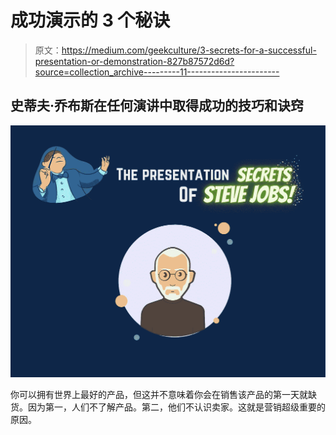 # 成功演示的 3 个秘诀

> 原文：<https://medium.com/geekculture/3-secrets-for-a-successful-presentation-or-demonstration-827b87572d6d?source=collection_archive---------11----------------------->

## 史蒂夫·乔布斯在任何演讲中取得成功的技巧和诀窍

![](img/93f4ad4d9db98fd2b81e138c519551e9.png)

你可以拥有世界上最好的产品，但这并不意味着你会在销售该产品的第一天就缺货。因为第一，人们不了解产品。第二，他们不认识卖家。这就是营销超级重要的原因。